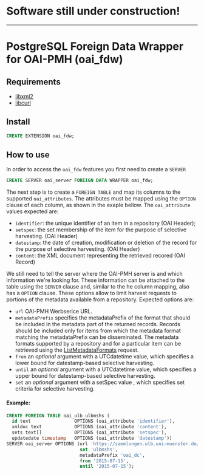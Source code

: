 # Software still under construction!
---------------------------------------------
# PostgreSQL Foreign Data Wrapper for OAI-PMH (oai_fdw)


## Requirements

* [libxml2](http://www.xmlsoft.org/)
* [libcurl](https://curl.se/libcurl/)

## Install 

```sql
CREATE EXTENSION oai_fdw;
```

## How to use 

In order to access the `oai_fdw` features you first need to create a `SERVER` 

```sql
CREATE SERVER oai_server FOREIGN DATA WRAPPER oai_fdw;
```

The next step is to create a `FOREIGN TABLE` and map its columns to the supported `oai_attributes`. The attributes must be mapped using the `OPTION` clause of each column, as shown in the exaple bellow. The `oai_attribute` values expected are:

* `identifier`: the unique identifier of an item in a repository (OAI Header);
* `setspec`: the set membership of the item for the purpose of selective harvesting. (OAI Header)
* `datestamp`: the date of creation, modification or deletion of the record for the purpose of selective harvesting. (OAI Header)
* `content`: the XML document representing the retrieved recored (OAI Record)


We still need to tell the server where the OAI-PMH server is and which information we're looking for. These information can be attached to the table using the `SERVER` clause and, similar to the he column mapping, also has a `OPTION` clause. These options allow to limit harvest requests to portions of the metadata available from a repository. Expected options are:

* `url` OAI-PMH Werbserice URL. 
* `metadataPrefix` specifies the metadataPrefix of the format that should be included in the metadata part of the returned records. Records should be included only for items from which the metadata format matching the metadataPrefix can be disseminated. The metadata formats supported by a repository and for a particular item can be retrieved using the [ListMetadataFormats](http://www.openarchives.org/OAI/openarchivesprotocol.html#ListMetadataFormats) request. 
* `from` an *optional* argument with a UTCdatetime value, which specifies a lower bound for datestamp-based selective harvesting. 
* `until` an *optional* argument with a UTCdatetime value, which specifies a upper bound for datestamp-based selective harvesting. 
* `set` an *optional* argument with a setSpec value , which specifies set criteria for selective harvesting. 

####  Example:

```sql
CREATE FOREIGN TABLE oai_ulb_ulbmshs (
  id text                OPTIONS (oai_attribute 'identifier'), 
  xmldoc text            OPTIONS (oai_attribute 'content'), 
  sets text[]            OPTIONS (oai_attribute 'setspec'), 
  updatedate timestamp   OPTIONS (oai_attribute 'datestamp')) 
SERVER oai_server OPTIONS (url 'https://sammlungen.ulb.uni-muenster.de/oai', 
                           set 'ulbmshs', 
                           metadataPrefix 'oai_dc', 
                           from '2015-07-15', 
                           until '2015-07-15');
```


